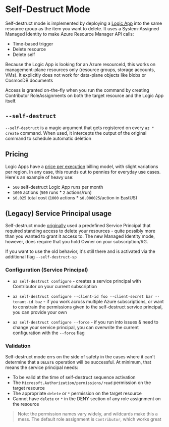 # Self-Destruct Mode

Self-destruct mode is implemented by deploying a [Logic App](../src/noelbundick/azext_noelbundick/self_destruct_template_mi.json) into the same resource group as the item you want to delete. It uses a System-Assigned Managed Identity to make Azure Resource Manager API calls:

* Time-based trigger
* Delete resource
* Delete self

Because the Logic App is looking for an Azure resourceId, this works on management-plane resources only (resource groups, storage accounts, VMs). It explicitly does not work for data-plane objects like blobs or CosmosDB documents

Access is granted on-the-fly when you run the command by creating Contributor RoleAssignments on both the target resource and the Logic App itself.

## `--self-destruct`

`--self-destruct` is a magic argument that gets registered on every `az * create` command. When used, it intercepts the output of the original command to schedule automatic deletion

## Pricing

Logic Apps have a [price per execution](https://azure.microsoft.com/en-us/pricing/details/logic-apps/) billing model, with slight variations per region. In any case, this rounds out to pennies for everyday use cases. Here's an example of heavy use:

* `500` self-destruct Logic App runs per month
* `1000` actions (`500` runs * `2` actions/run)
* `$0.025` total cost (`1000` actions * `$0.000025`/action in EastUS)

## (Legacy) Service Principal usage

Self-destruct mode [originally](../src/noelbundick/azext_noelbundick/self_destruct_template_sp.json) used a predefined Service Principal that required standing access to delete your resources - quite possibly more than you wanted to grant it access to. The new Managed Identity mode, however, does require that you hold Owner on your subscription/RG. 

If you want to use the old behavior, it's still there and is activated via the additional flag `--self-destruct-sp`

### Configuration (Service Principal)

* `az self-destruct configure` - creates a service principal with Contributor on your current subscription

* `az self-destruct configure --client-id foo --client-secret bar --tenant-id baz` - if you work across multiple Azure subscriptions, or want to constrain the permissions given to the self-destruct service principal, you can provide your own

* `az self-destruct configure --force` - if you run into issues & need to change your service principal, you can overwrite the current configuration with the `--force` flag

### Validation

Self-destruct mode errs on the side of safety in the cases where it can't determine that a `DELETE` operation will be successful. At minimum, that means the service principal needs:

* To be valid at the time of self-destruct sequence activation
* The `Microsoft.Authorization/permissions/read` permission on the target resource
* The appropriate `delete` or `*` permission on the target resource
* Cannot have `delete` or `*` in the DENY section of any role assignment on the resource

> Note: the permission names vary widely, and wildcards make this a mess. The default role assignment is `Contributor`, which works great
